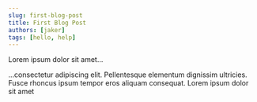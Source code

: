```yaml
---
slug: first-blog-post
title: First Blog Post
authors: [jaker]
tags: [hello, help]
---
```


Lorem ipsum dolor sit amet...

<!-- truncate -->

...consectetur adipiscing elit. Pellentesque elementum dignissim ultricies. Fusce rhoncus ipsum tempor eros aliquam consequat. Lorem ipsum dolor sit amet
